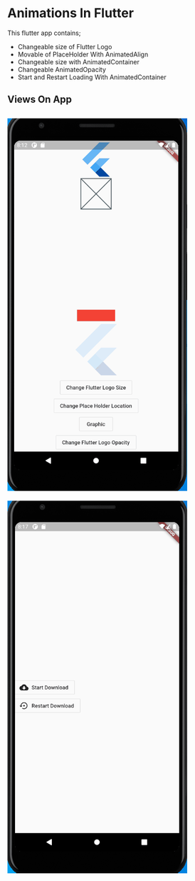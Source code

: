 # Animations In Flutter

This flutter app contains;

- Changeable size of Flutter Logo
- Movable of PlaceHolder With AnimatedAlign
- Changeable size with AnimatedContainer
- Changeable AnimatedOpacity
- Start and Restart Loading With AnimatedContainer

## Views On App
![animations gif](https://github.com/ArifTarp/Flutter-Animations/blob/master/gifs_of_app/animations.gif)
---
![loading gif](https://github.com/ArifTarp/Flutter-Animations/blob/master/gifs_of_app/loading.gif)